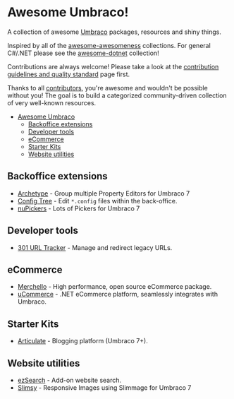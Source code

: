 # Awesome Umbraco!

A collection of awesome [Umbraco](http://umbraco.com/) packages, resources and shiny things.

Inspired by all of the [awesome-awesomeness](https://github.com/bayandin/awesome-awesomeness) collections. For general C#/.NET please see the [awesome-dotnet](https://github.com/quozd/awesome-dotnet/) collection!

Contributions are always welcome! Please take a look at the [contribution guidelines and quality standard](https://github.com/leekelleher/awesome-umbraco/blob/master/CONTRIBUTING.md) page first.

Thanks to all [contributors](https://github.com/leekelleher/awesome-umbraco/graphs/contributors), you're awesome and wouldn't be possible without you! The goal is to build a categorized community-driven collection of very well-known resources.

* [Awesome Umbraco](#awesome-umbraco)
  * [Backoffice extensions](#backoffice-extensions)
  * [Developer tools](#developer-tools)
  * [eCommerce](#ecommerce)
  * [Starter Kits](#starter-kits)
  * [Website utilities](#website-utilities)


## Backoffice extensions

* [Archetype](http://our.umbraco.org/projects/backoffice-extensions/archetype) - Group multiple Property Editors for Umbraco 7 
* [Config Tree](http://our.umbraco.org/projects/developer-tools/config-tree) - Edit `*.config` files within the back-office.
* [nuPickers](http://our.umbraco.org/projects/backoffice-extensions/nupickers) - Lots of Pickers for Umbraco 7

## Developer tools

* [301 URL Tracker](http://our.umbraco.org/projects/developer-tools/301-url-tracker) - Manage and redirect legacy URLs.

## eCommerce

* [Merchello](http://www.merchello.com/) - High performance, open source eCommerce package.
* [uCommerce](http://www.ucommerce.net/) - .NET eCommerce platform, seamlessly integrates with Umbraco.

## Starter Kits

* [Articulate](http://our.umbraco.org/projects/starter-kits/articulate) - Blogging platform (Umbraco 7+).

## Website utilities

* [ezSearch](http://our.umbraco.org/projects/website-utilities/ezsearch) - Add-on website search.
* [Slimsy](http://our.umbraco.org/projects/website-utilities/slimsy) - Responsive Images using Slimmage for Umbraco 7
